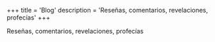 +++
title = 'Blog'
description = 'Reseñas, comentarios, revelaciones, profecías'
+++

Reseñas, comentarios, revelaciones, profecías